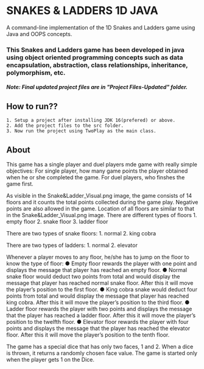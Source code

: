 # SNAKES & LADDERS 1D JAVA
A command-line implementation of the 1D Snakes and Ladders game using Java and OOPS concepts.

### This Snakes and Ladders game has been developed in java using object oriented programming concepts such as data encapsulation, abstraction, class relationships, inheritance, polymorphism, etc.

##### Note: Final updated project files are in "Project Files-Updated" folder.

## How to run??
    1. Setup a project after installing JDK 16(prefered) or above.
    2. Add the project files to the src folder.
    3. Now run the project using TwoPlay as the main class.

## About

This game has a single player and duel players mde game with really simple objectives: 
    For single player, how many game points the player obtained when he or she completed the game.
    For duel players, who finshes the game first.

As visible in the Snake&Ladder_Visual.png image, the game consists of 14 floors and it counts the total points collected during the game play. Negative points are also allowed in the game. Location of all floors are similar to that in the Snake&Ladder_Visual.png image.
There are different types of floors
    1. empty floor
    2. snake floor
    3. ladder floor

There are two types of snake floors:
    1. normal
    2. king cobra
    
There are two types of ladders:
    1. normal
    2. elevator

Whenever a player moves to any floor, he/she has to jump on the floor to know the type of floor:
        ● Empty floor rewards the player with one point and displays the message that player has reached an empty floor.
        ● Normal snake floor would deduct two points from total and would display the message that player has reached normal snake floor. After this it will move
          the player’s position to the first floor.
        ● King cobra snake would deduct four points from total and would display the message that player has reached king cobra. After this it will move the
          player’s position to the third floor.
        ● Ladder floor rewards the player with two points and displays the message that the player has reached a ladder floor. After this it will move the
          player’s position to the twelfth floor.
        ● Elevator floor rewards the player with four points and displays the message that the player has reached the elevator floor. After this it will move the
          player’s position to the tenth floor.
          
The game has a special dice that has only two faces, 1 and 2. When a dice is thrown, it returns a randomly chosen face value. The game is started only when the player gets 1 on the Dice.

